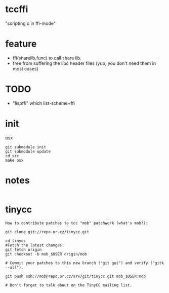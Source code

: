# tccffi

"scripting c in ffi-mode"

# feature 

* ffi(sharelib,func) to call share lib.
* free from suffering the libc header files (yup, you don't need them in most cases)

# TODO

* "lispffi" which list-scheme+ffi

# init

osx

```
git submodule init
git submodule update
cd src
make osx
```

# notes

```
```

# tinycc

```
How to contribute patches to tcc "mob" patchwork (what's mob?):

git clone git://repo.or.cz/tinycc.git

cd tinycc
#Fetch the latest changes: 
git fetch origin
git checkout -b mob_$USER origin/mob

# Commit your patches to this new branch ("git gui") and verify ("gitk --all").

git push ssh://mob@repo.or.cz/srv/git/tinycc.git mob_$USER:mob

# Don't forget to talk about on the TinyCC mailing list. 

```

